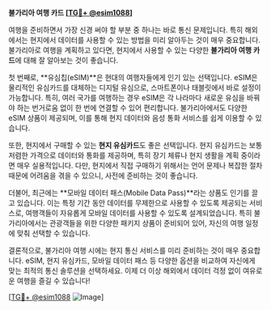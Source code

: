**불가리아 여행 카드 [[TG💪+ @esim1088](https://t.me/s/esim1088)]**

여행을 준비하면서 가장 신경 써야 할 부분 중 하나는 바로 통신 문제입니다. 특히 해외에서는 현지에서 데이터를 사용할 수 있는 방법을 미리 알아두는 것이 매우 중요합니다. 불가리아로 여행을 계획하고 있다면, 현지에서 사용할 수 있는 다양한 **불가리아 여행 카드**에 대해 잘 알아보는 것이 좋습니다.

첫 번째로, **유심칩(eSIM)**은 현대의 여행자들에게 인기 있는 선택입니다. eSIM은 물리적인 유심카드를 대체하는 디지털 유심으로, 스마트폰이나 태블릿에서 바로 설정이 가능합니다. 특히, 여러 국가를 여행하는 경우 eSIM은 각 나라마다 새로운 유심을 바꿔야 하는 번거로움 없이 한 번에 연결할 수 있어 편리합니다. 불가리아에서도 다양한 eSIM 상품이 제공되며, 이를 통해 현지 데이터와 음성 통화 서비스를 쉽게 이용할 수 있습니다.

또한, 현지에서 구매할 수 있는 **현지 유심카드**도 좋은 선택입니다. 현지 유심카드는 보통 저렴한 가격으로 데이터와 통화를 제공하며, 특히 장기 체류나 현지 생활을 계획 중이라면 매우 실용적입니다. 다만, 현지에서 직접 구매하기 위해서는 언어 문제나 복잡한 절차 때문에 어려움을 겪을 수 있으니, 사전에 준비하는 것이 좋습니다.

더불어, 최근에는 **모바일 데이터 패스(Mobile Data Pass)**라는 상품도 인기를 끌고 있습니다. 이는 특정 기간 동안 데이터를 무제한으로 사용할 수 있도록 제공되는 서비스로, 여행객들이 자유롭게 모바일 데이터를 사용할 수 있도록 설계되었습니다. 특히 불가리아에서는 관광객들을 위한 다양한 패키지 상품이 준비되어 있어, 자신의 여행 일정에 맞춰 선택할 수 있습니다.

결론적으로, 불가리아 여행 시에는 현지 통신 서비스를 미리 준비하는 것이 매우 중요합니다. eSIM, 현지 유심카드, 모바일 데이터 패스 등 다양한 옵션을 비교하여 자신에게 맞는 최적의 통신 솔루션을 선택하세요. 이제 더 이상 해외에서 데이터 걱정 없이 여유로운 여행을 즐길 수 있습니다!

[[TG💪+ @esim1088](https://t.me/s/esim1088) ![Image](https://i.postimg.cc/Y0z9fWf4/image.png)]